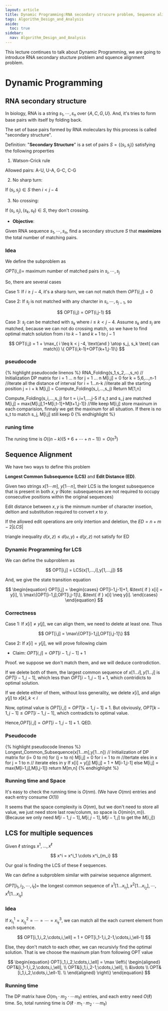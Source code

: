 ```yaml
---
layout: article
title: Dynamic Programming:RNA secondary strucure problem, Sequence alignment, Multiple sequence alignment
tags: Algorithm_Design_and_Analysis
aside:
  toc: true
sidebar:
  nav: Algorithm_Design_and_Analysis
---
```


This lecture continues to talk about Dynamic Programming, we are going to introduce RNA secondary stucture problem and squence alignment problem. 

<!--more-->

# Dynamic Programming

## RNA secondary structure

In biology, RNA is a string ${ s_1,\cdots,s_n }$ over ${ \{A,C,G,U\} }$. And, it's tries to form base pairs with itself by folding back.

The set of base pairs formed by RNA moleculars by this process is called "secondary structure". 

Definition: "<b>Secondary Structure</b>" is a set of pairs ${ S = \{ (s_i, s_j) \} }$ satisfying the following properties

1. Watson-Crick rule

Allowed pairs: A-U, U-A, G-C, C-G

2. No sharp turn:

If ${ (s_i, s_j) \in S }$ then ${ i < j - 4 }$

3. No crossing: 

If ${ (s_i,s_j), (s_k ,s_{\ell}) \in S}$, they don't crossing.

* <b>Objective</b>:

Given RNA sequence ${ s_1,\cdots,s_n }$, find a secondary structure ${ S }$ that <b>maximizes</b> the total number of matching pairs.

### Idea

We define the subproblem as 

${ OPT(i,j) =  }$ maximum number of matched pairs in ${ s_i, \cdots,s_j }$

So, there are several cases

Case 1: If ${ i \geq j -4 }$, it's a sharp turn, we can not match them ${ OPT(i,j) = 0 }$

Case 2: If ${ s_j }$ is not matched with any charcter in ${ s_i, \cdots, s_{j-1} }$, so 

<center>$$
OPT(i,j) = OPT(i,j-1)
$$</center>

Case 3: ${ s_j }$ can be matched with ${ s_k }$ where ${ i \leq k < j -4 }$. Assume ${ s_k }$ and ${ s_j }$ are matched, because we can not do crossing match, so we have to find optimal match solution from ${ i }$ to ${ k-1 }$ and ${ k+1 }$
 to ${ j-1 }$


<center>$$
OPT(i,j) = 1 + \max_{ i \leq k < j -4, \text{and } \atop  s_j, s_k \text{ can match}} \{ OPT(i,k-1)+OPT(k+1,j-1)\}
$$</center>

### pseudocode

{% highlight pseudocode linenos %}
RNA_Folding(s_1,s_2,...,s_n)
    // Initialization DP matrix
    for i = 1 ... n 
        for j = 1 ... n
            M[i,j] = 0
    for k = 5,6,...,n-1 //iterate all the distance of interval
        for i = 1...n-k //iterate all the starting position
            j = i + k
            M[i,j] = Compute_Folding(s_i,...,s_j)
    Return M[1,n]

Compute_Folding(s_i,...,s_j)
    for t = i,i+1,...,j-5
        if s_t and s_j are matched
            M[i,j] = max{M[i,j],1+M[i,t-1]+M[t+1,j-1]} //We keep M[i,j] store maxinum in each comparision, finnaly we get the maxinum for all situation. If there is no s_t to match s_j, M[i,j] still keep 0
{% endhighlight %}

### runing time

The runing time is ${ O\left((n-k)(5+6+\cdots+n-1) \right) = O(n^3)}$

## Sequence Alignment

We have two ways to define this problem

<b>Longest Common Subsequence (LCS)</b> and <b>Edit Distance (ED)</b>.

Given two strings ${ x [1\cdots m] }$, ${ y [1\cdots n ] }$, their LCS is the longest subsequence that is present in both ${ x,y }$ (Note: subsequences are not required to occupy consecutive positions within the original sequences)

Edit distance between ${ x,y }$ is the minmum number of character insetion, deltion and substitution required to convert ${ x }$ to ${ y }$.

If the allowed edit operations are only intertion and deletion, the ${ ED = n + m - 2\vert LCS \vert }$

triangle inequality ${ d(x,z) \leq d(u,y) + d(y,z) }$ not satisfy for ED

### Dynamic Programming for LCS

We can define the subproblem as 

<center>$$
OPT[i,j] = LCS(x[1,...,i],y[1,...,j])
$$</center>

And, we give the state transition equation

<center>$$
\begin{equation}
OPT[i,j] = 
\begin{cases}
OPT[i-1,j-1]+1, &\text{ if } x[i] = y[i], \\
\max\{OPT[i-1,j],OPT[i,j-1]\}, &\text{ if } x[i] \neq y[i].
\end{cases}
\end{equation}
$$</center>

### Correctness

Case 1: If ${ x[i] \neq y[j] }$, we can align them, we need to delete at least one. Thus

<center>$$
OPT[i,j] = \max\{OPT[i-1,j],OPT[i,j-1]\}
$$</center>

Case 2: If ${ x[i] = y[j] }$, we will prove following claim

* Claim: ${ OPT[i,j] = OPT[i-1,j-1]+1  }$

Proof. we suppose we don't match them, and we will deduce controdiction.

If we delete both of them, the largest common sequence of ${ x[1...i],y[1...j] }$ is ${ OPT[i-1,j-1] }$, which less than ${ OPT[i-1,j-1]+1 }$, which contridicts to optimal solution.

If we delete either of them, without loss generality, we delete ${ x[i] }$, and align ${ y[j] }$ to ${ x[k], k< i }$

Now, optimal value is ${ OPT[i,j] = OPT[k-1,j-1] + 1 }$. But obviously, ${ OPT[k-1,j-1] \leq OPT[i-1,j-1] }$, which contradicts to optimal value. 

Hence,${ OPT[i,j] = OPT[i-1,j-1]+1  }$. QED.

### Pseudocode

{% highlight pseudocode linenos %}
Longest_Common_Subsequence(x[1...m],y[1...n])
    // Initialization of DP matrix
    for (i= 0 to m)
        for (j = to n)
            M[i,j] = 0
    for i = 1 to m //itertate eles in x
        for j = 1 to n // iterate eles in y
            If x[i] = y[j]
                M[i,j] = 1 + M[i-1,j-1]
            else 
                M[i,j] = max{M[i-1,j],M[i,j-1]}
    return M[m,n] 
{% endhighlight %}

### Running time and Space

It's easy to check the running time is ${ O(nm) }$. (We have ${ O(mn) }$ entries and each entry consume ${ O(1) }$)

It seems that the space complexity is ${ O(nm) }$, but we don't need to store all value, we just need store last row/colunm, so space is ${ O(min\{n,m\}) }$. (Because we only need ${ M[i-1,j-1],M[i,j-1],M[i-1,j] }$ to get the ${ M[i,j] }$)

## LCS for multiple sequences

Given ${ \ell }$ strings ${ x^1,...,x^\ell }$

<center>$$
x^i = x^i_1 \cdots x^i_{m_i}
$$</center>

Our goal is finding the LCS of these ${  \ell}$ sequences.

We can define a subproblem similar with pairwise sequence alignment.

${OPT[i_1,i_2,\cdots,i_\ell] = }$ the longest common sequence of ${ x^1[1...x_{i_1}],x^2[1...x_{i_2}],\cdots,x^\ell[1...x_{i_\ell}] }$

### Idea

If ${ x^1_{i_1}= x^2_{i_2}=\cdots=\cdots=x^3_{i_\ell} }$, we can match all the each current element from each squence.

<center>$$
OPT[i_1,i_2,\cdots,i_\ell] = 1 + OPT[i_1-1,i_2-1,\cdots,i_\ell-1]
$$</center>

Else, they don't match to each other, we can recursivly find the optimal solution. That is we choose the maxinum plan from following OPT value

<center>$$
\begin{equation}
OPT[i_1,i_2,\cdots,i_\ell] = \max \left\{
    \begin{aligned}
    OPT&[i_1-1,i_2,\cdots,i_\ell], \\
    OPT&[i_1,i_2-1,\cdots,i_\ell], \\
    &\vdots \\
    OPT&[i_1,i_2,\cdots,i_\ell-1]. \\
    \end{aligned} 
\right\}
\end{equation}
$$</center> 

### Running time

The DP matrix have ${ O(m_1\cdot m_2 \cdot \cdots m_\ell) }$ entries, and each entry need ${ O(\ell) }$ time. So, total running time is ${ O(\ell \cdot m_1\cdot m_2 \cdot \cdots m_\ell) }$

